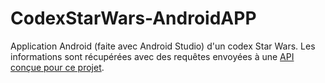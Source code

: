 # CodexStarWars-AndroidAPP

Application Android (faite avec Android Studio) d'un codex Star Wars. Les informations sont récupérées avec des requêtes envoyées à une [API conçue pour ce projet](https://github.com/MlleLondon/CodexStarWars-RestAPI "Voir le github de l'API").